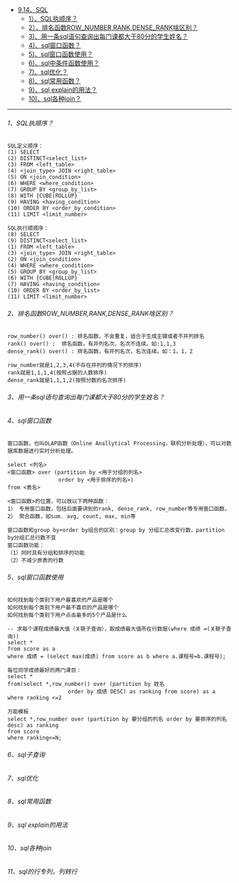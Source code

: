* [9.14、SQL]()
    - [1）、SQL执顺序？]()
    - [2）、排名函数ROW_NUMBER,RANK,DENSE_RANK啥区别？]()
    - [3)、用一条sql语句查询出每门课都大于80分的学生姓名？]()
    - [4)、sql窗口函数？]()
    - [5)、sql窗口函数使用？]()
    - [6)、sql中条件函数使用？]()
    - [7)、sql优化？]()
    - [8)、sql常用函数？]()
    - [9)、sql explain的用法？]()
    - [10)、sql各种join？]()

---
###### 1、SQL执顺序？
    SQL定义顺序：
    (1) SELECT 
    (2) DISTINCT<select_list>
    (3) FROM <left_table>
    (4) <join_type> JOIN <right_table>
    (5) ON <join_condition>
    (6) WHERE <where_condition>
    (7) GROUP BY <group_by_list>
    (8) WITH {CUBE|ROLLUP}
    (9) HAVING <having_condition>
    (10) ORDER BY <order_by_condition>
    (11) LIMIT <limit_number>
    
    SQL执行顺顺序：
    (8) SELECT 
    (9) DISTINCT<select_list>
    (1) FROM <left_table>
    (3) <join_type> JOIN <right_table>
    (2) ON <join_condition>
    (4) WHERE <where_condition>
    (5) GROUP BY <group_by_list>
    (6) WITH {CUBE|ROLLUP}
    (7) HAVING <having_condition>
    (10) ORDER BY <order_by_list>
    (11) LIMIT <limit_number>

###### 2、排名函数ROW_NUMBER,RANK,DENSE_RANK啥区别？
    row_number() over() : 排名函数，不会重复，适合于生成主键或者不并列排名
    rank() over() :  排名函数，有并列名次，名次不连续。如:1,1,3
    dense_rank() over() : 排名函数，有并列名次，名次连续。如：1，1，2
    
    row_number就是1,2,3,4(不存在并列的情况下的排序)
    rank就是1,1,1,4(按照占据的人数排序)
    dense_rank就是1,1,1,2(按照分数的名次排序)

###### 3、用一条sql语句查询出每门课都大于80分的学生姓名？
    

###### 4、sql窗口函数
    窗口函数，也叫OLAP函数（Online Anallytical Processing，联机分析处理），可以对数据库数据进行实时分析处理。
    
    select <列名>
    <窗口函数> over (partition by <用于分组的列名>
                    order by <用于排序的列名>)
    from <表名>
    
    <窗口函数>的位置，可以放以下两种函数：
    1） 专用窗口函数，包括后面要讲到的rank, dense_rank, row_number等专用窗口函数。
    2） 聚合函数，如sum. avg, count, max, min等

    窗口函数和group by+order by组合的区别：group by 分组汇总改变行数，partition by分组汇总行数不变
    窗口函数功能：
    （1）同时具有分组和排序的功能
    （2）不减少原表的行数

###### 5、sql窗口函数使用
    如何找到每个类别下用户最喜欢的产品是哪个
    如何找到每个类别下用户最不喜欢的产品是哪个
    如何找到每个类别下用户点击最多的5个产品是什么
    
    -- 求每个课程成绩最大值（关联子查询），取成绩最大值所在行数据(where 成绩 =(关联子查询))
    select *
    from score as a
    where 成绩 = (select max(成绩) from score as b where a.课程号=b.课程号);

    每位同学成绩最好的两门课目：
    select *
    from(select *,row_number() over (partition by 姓名
                       order by 成绩 DESC) as ranking from score) as a
    where ranking <=2

    万能模板
    select *,row_number over (partition by 要分组的列名 order by 要排序的列名 desc) as ranking 
    from score
    where ranking<=N;

###### 6、sql子查询


###### 7、sql优化


###### 8、sql常用函数


###### 9、sql explain的用法

###### 10、sql各种join



###### 11、sql的行专列，列转行


